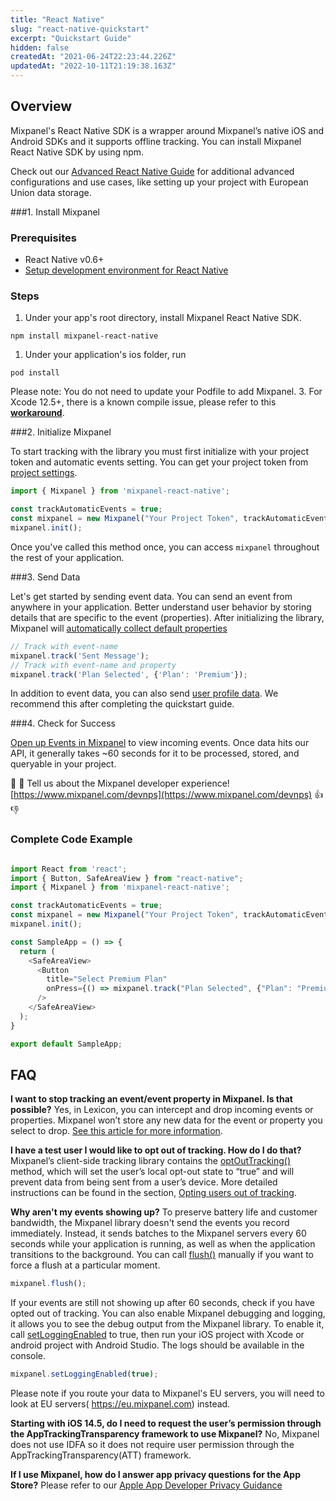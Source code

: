 ```yaml
---
title: "React Native"
slug: "react-native-quickstart"
excerpt: "Quickstart Guide"
hidden: false
createdAt: "2021-06-24T22:23:44.226Z"
updatedAt: "2022-10-11T21:19:38.163Z"
---
```

## Overview

Mixpanel's React Native SDK is a wrapper around Mixpanel’s native iOS and Android SDKs and it supports offline tracking. You can install Mixpanel React Native SDK by using npm. 

Check out our [Advanced React Native Guide](https://developer.mixpanel.com/docs/react-native) for additional advanced configurations and use cases, like setting up your project with European Union data storage.

###1. Install Mixpanel

### Prerequisites

- React Native v0.6+
- [Setup development environment for React Native](https://reactnative.dev/docs/environment-setup)

### Steps

1. Under your app's root directory, install Mixpanel React Native SDK.

```
npm install mixpanel-react-native
```

1. Under your application's ios folder, run

```
pod install
```

Please note: You do not need to update your Podfile to add Mixpanel.
3. For Xcode 12.5+, there is a known compile issue, please refer to this **[workaround](https://github.com/mixpanel/mixpanel-react-native/issues/43#issuecomment-829599732)**.

###2. Initialize Mixpanel

To start tracking with the library you must first initialize with your project token and automatic events setting. You can get your project token from [project settings](https://mixpanel.com/settings/project).

```javascript
import { Mixpanel } from 'mixpanel-react-native';

const trackAutomaticEvents = true;
const mixpanel = new Mixpanel("Your Project Token", trackAutomaticEvents);
mixpanel.init();
```

Once you've called this method once, you can access `mixpanel` throughout the rest of your application.

###3. Send Data

Let's get started by sending event data. You can send an event from anywhere in your application. Better understand user behavior by storing details that are specific to the event (properties). After initializing the library, Mixpanel will [automatically collect default properties](https://help.mixpanel.com/hc/en-us/articles/115004613766-Default-Properties-Collected-by-Mixpanel)

```javascript
// Track with event-name
mixpanel.track('Sent Message');
// Track with event-name and property
mixpanel.track('Plan Selected', {'Plan': 'Premium'});
```

In addition to event data, you can also send [user profile data](https://developer.mixpanel.com/docs/react-native#storing-user-profiles). We recommend this after completing the quickstart guide.

###4. Check for Success

[Open up Events in Mixpanel](http://mixpanel.com/report/events)  to view incoming events.
Once data hits our API, it generally takes ~60 seconds for it to be processed, stored, and queryable in your project.

 👋  👋     Tell us about the Mixpanel developer experience! [https://www.mixpanel.com/devnps](https://www.mixpanel.com/devnps) 👍  👎

### Complete Code Example
```javascript

import React from 'react';
import { Button, SafeAreaView } from "react-native";
import { Mixpanel } from 'mixpanel-react-native';

const trackAutomaticEvents = true;
const mixpanel = new Mixpanel("Your Project Token", trackAutomaticEvents);
mixpanel.init();

const SampleApp = () => {
  return (
    <SafeAreaView>
      <Button
        title="Select Premium Plan"
        onPress={() => mixpanel.track("Plan Selected", {"Plan": "Premium"})}
      />
    </SafeAreaView>
  );
}

export default SampleApp;

```


## FAQ

**I want to stop tracking an event/event property in Mixpanel. Is that possible?**
Yes, in Lexicon, you can intercept and drop incoming events or properties. Mixpanel won’t store any new data for the event or property you select to drop.  [See this article for more information](https://help.mixpanel.com/hc/en-us/articles/360001307806#dropping-events-and-properties).

**I have a test user I would like to opt out of tracking. How do I do that?**
Mixpanel’s client-side tracking library contains the  [optOutTracking()](https://mixpanel.github.io/mixpanel-react-native/Mixpanel.html#optOutTracking)  method, which will set the user’s local opt-out state to “true” and will prevent data from being sent from a user’s device. More detailed instructions can be found in the section,  [Opting users out of tracking](https://developer.mixpanel.com/docs/react-native#opting-users-out-of-tracking).

**Why aren't my events showing up?**
To preserve battery life and customer bandwidth, the Mixpanel library doesn't send the events you record immediately. Instead, it sends batches to the Mixpanel servers every 60 seconds while your application is running, as well as when the application transitions to the background. You can call  [flush()](https://mixpanel.github.io/mixpanel-react-native/Mixpanel.html#flush)  manually if you want to force a flush at a particular moment.

```javascript
mixpanel.flush();
```

If your events are still not showing up after 60 seconds, check if you have opted out of tracking. You can also enable Mixpanel debugging and logging, it allows you to see the debug output from the Mixpanel library. To enable it, call  [setLoggingEnabled](https://mixpanel.github.io/mixpanel-react-native/Mixpanel.html#setLoggingEnabled)  to true, then run your iOS project with Xcode or android project with Android Studio. The logs should be available in the console.

```javascript
mixpanel.setLoggingEnabled(true);
```
Please note if you route your data to Mixpanel's EU servers, you will need to look at EU servers( https://eu.mixpanel.com) instead.

**Starting with iOS 14.5, do I need to request the user’s permission through the AppTrackingTransparency framework to use Mixpanel?**
No, Mixpanel does not use IDFA so it does not require user permission through the AppTrackingTransparency(ATT) framework.

**If I use Mixpanel, how do I answer app privacy questions for the App Store?**
Please refer to our  [Apple App Developer Privacy Guidance](https://mixpanel.com/legal/app-store-privacy-details/)